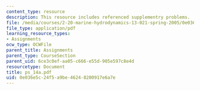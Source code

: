 ```yaml
---
content_type: resource
description: This resource includes referenced supplementry problems.
file: /media/courses/2-20-marine-hydrodynamics-13-021-spring-2005/0e036e5c24f5a9be46248200917e6a7e_ps_14a.pdf
file_type: application/pdf
learning_resource_types:
- Assignments
ocw_type: OCWFile
parent_title: Assignments
parent_type: CourseSection
parent_uid: 6ce3c0ef-aa05-c666-e55d-905e597c8e4d
resourcetype: Document
title: ps_14a.pdf
uid: 0e036e5c-24f5-a9be-4624-8200917e6a7e
---
```

